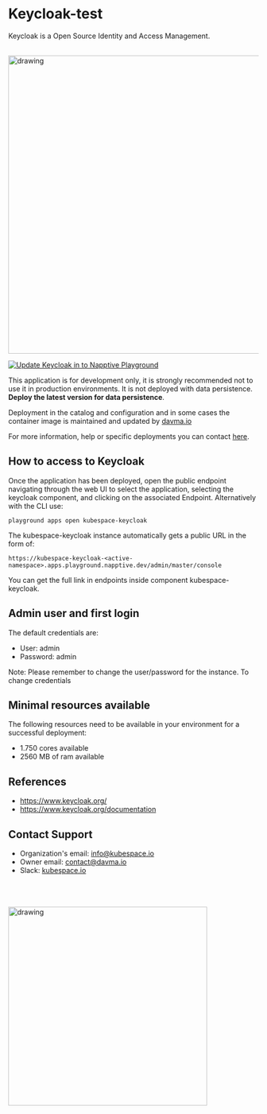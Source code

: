 # Keycloak-test

Keycloak is a Open Source Identity and Access Management.

</br>

<img src="https://www.keycloak.org/resources/images/screen-login.png" alt="drawing" width="600"/>

[![Update Keycloak in to Napptive Playground](https://github.com/davma-io-templates/napptive-template/actions/workflows/keycloak-actions.yml/badge.svg)](https://github.com/davma-io-templates/napptive-template/actions/workflows/keycloak-actions.yml)

This application is for development only, it is strongly recommended not to use it in production environments. It is not deployed with data persistence. __Deploy the latest version for data persistence__. 

Deployment in the catalog and configuration and in some cases the container image is maintained and updated by [davma.io](mailto:contact@davma.io)

For more information, help or specific deployments you can contact [here](mailto:contact@davma.io).


## How to access to Keycloak

Once the application has been deployed, open the public endpoint navigating through the web UI to select the application, selecting the keycloak component, and clicking on the associated Endpoint. Alternatively with the CLI use:

```
playground apps open kubespace-keycloak
```

The kubespace-keycloak instance automatically gets a public URL in the form of:
```
https://kubespace-keycloak-<active-namespace>.apps.playground.napptive.dev/admin/master/console
```
You can get the full link in endpoints inside component kubespace-keycloak.

## Admin user and first login
The default credentials are:
- User: admin
- Password: admin

Note: Please remember to change the user/password for the instance. To change credentials

## Minimal resources available
The following resources need to be available in your environment for a successful deployment:
- 1.750 cores available
- 2560 MB of ram available

## References
* https://www.keycloak.org/
* https://www.keycloak.org/documentation

## Contact Support

- Organization's email: [info@kubespace.io](mailto:info@kubespace.io)
- Owner email: [contact@davma.io](mailto:contact@davma.io)
- Slack: [kubespace.io](https://join.slack.com/t/kubespaceio/shared_invite/zt-1twwd0egh-L8Hz1qz__BJXPQqOUdy3JA)

</br>
</br>
</br>

<img src="https://raw.githubusercontent.com/kubespace-io/.github/main/resources/images/kubespace.io-logo-white.png" alt="drawing" width="400"/> 

</br>
</br>
</br>